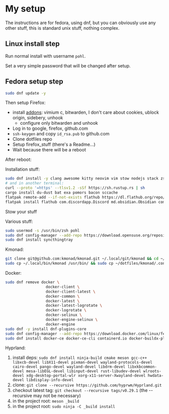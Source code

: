 # My setup

The instructions are for fedora, using dnf, but you can obviously use any other stuff, this is standard unix stuff, nothing complex.

## Linux install step

Run normal install with username `pohl`.

Set a very simple password that will be changed after setup.

## Fedora setup step

```bash
sudo dnf update -y
```

Then setup Firefox:
- install [addons](https://addons.mozilla.org): vimium c, bitwarden, I don't care about cookies, ublock origin, sidebery, unhook
    - configure only bitwarden and unhook
- Log in to google, firefox, github.com
- `ssh-keygen` and copy `id_rsa.pub` to github.com
- Clone dotfiles repo
- Setup firefox_stuff (there's a Readme...)
- Wait because there will be a reboot

After reboot:

Installation stuff:
```bash
sudo dnf install -y clang awesome kitty neovim vim stow nodejs stack zsh openssl fd-find ripgrep syncthing
# and in another terminal:
curl --proto '=https' --tlsv1.2 -sSf https://sh.rustup.rs | sh
cargo install du-dust bat exa pomors bacon sccache
flatpak remote-add --if-not-exists flathub https://dl.flathub.org/repo/flathub.flatpakrepo
flatpak install flathub com.discordapp.Discord md.obsidian.Obsidian com.spotify.Client com.getpostman.Postman org.mozilla.Thunderbird
```

Stow your stuff

Various stuff:
```bash
sudo usermod -s /usr/bin/zsh pohl
sudo dnf config-manager --add-repo https://download.opensuse.org/repositories/home:mkittler/Fedora_38/home:mkittler.repo
sudo dnf install syncthingtray
```

Kmonad:
```bash
git clone git@github.com:kmonad/kmonad.git ~/.local/git/kmonad && cd ~/.local/git/kmonad && stack install
sudo cp ~/.local/bin/kmonad /usr/bin/ && sudo cp ~/dotfiles/kmonad/.config/kmonad/kmonad.service /etc/systemd/system/ && sudo systemctl daemon-reload && sudo systemctl enable kmonad && sudo systemctl start kmonad
```

Docker:
```bash
sudo dnf remove docker \
                  docker-client \
                  docker-client-latest \
                  docker-common \
                  docker-latest \
                  docker-latest-logrotate \
                  docker-logrotate \
                  docker-selinux \
                  docker-engine-selinux \
                  docker-engine
sudo dnf -y install dnf-plugins-core
sudo dnf config-manager --add-repo https://download.docker.com/linux/fedora/docker-ce.repo
sudo dnf install docker-ce docker-ce-cli containerd.io docker-buildx-plugin docker-compose-plugin
```

Hyprland:

1. install deps: `sudo dnf install ninja-build cmake meson gcc-c++ libxcb-devel libX11-devel pixman-devel wayland-protocols-devel cairo-devel pango-devel wayland-devel libdrm-devel libxkbcommon-devel mesa-libEGL-devel libinput-devel rust-libudev-devel wlroots-devel xdg-desktop-portal-wlr xorg-x11-server-Xwayland-devel hwdata-devel libdisplay-info-devel`
2. clone: `git clone --recursive https://github.com/hyprwm/Hyprland.git`
3. checkout latest tag: `git checkout --recursive tags/v0.29.1` (the --recursive may not be necessary)
4. in the project root: `meson _build`
5. in the project root: `sudo ninja -C _build install`

